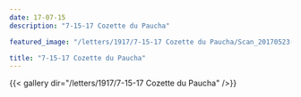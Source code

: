 ```yaml
---
date: 17-07-15
description: "7-15-17 Cozette du Paucha"

featured_image: "/letters/1917/7-15-17 Cozette du Paucha/Scan_20170523(4).jpg"

title: "7-15-17 Cozette du Paucha"
---
```


{{< gallery dir="/letters/1917/7-15-17 Cozette du Paucha" />}}
